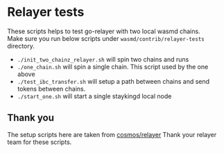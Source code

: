 # Relayer tests

These scripts helps to test go-relayer with two local wasmd chains. \
Make sure you run below scripts under `wasmd/contrib/relayer-tests` directory.

- `./init_two_chainz_relayer.sh` will spin two chains and runs
- `./one_chain.sh` will spin a single chain. This script used by the one above
- `./test_ibc_transfer.sh` will setup a path between chains and send tokens between chains.
- `./start_one.sh` will start a single staykingd local node
## Thank you
The setup scripts here are taken from [cosmos/relayer](https://github.com/cosmos/relayer)
Thank your relayer team for these scripts.


